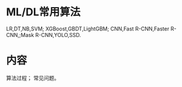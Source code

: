 # ML/DL常用算法
LR,DT,NB,SVM;
XGBoost,GBDT,LightGBM;
CNN,Fast R-CNN,Faster R-CNN,;Mask R-CNN,YOLO,SSD.


# 内容
算法过程；
常见问题。
